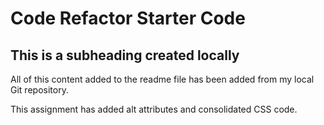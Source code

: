 # Code Refactor Starter Code

  ## This is a subheading created locally
  All of this content added to the readme file has been added from my local Git repository.

This assignment has added alt attributes and consolidated CSS code.